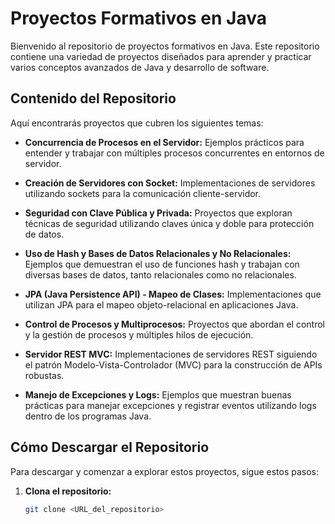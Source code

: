 # Proyectos Formativos en Java

Bienvenido al repositorio de proyectos formativos en Java. Este repositorio contiene una variedad de proyectos diseñados para aprender y practicar varios conceptos avanzados de Java y desarrollo de software.

## Contenido del Repositorio

Aquí encontrarás proyectos que cubren los siguientes temas:

- **Concurrencia de Procesos en el Servidor:** Ejemplos prácticos para entender y trabajar con múltiples procesos concurrentes en entornos de servidor.
  
- **Creación de Servidores con Socket:** Implementaciones de servidores utilizando sockets para la comunicación cliente-servidor.

- **Seguridad con Clave Pública y Privada:** Proyectos que exploran técnicas de seguridad utilizando claves única y doble para protección de datos.

- **Uso de Hash y Bases de Datos Relacionales y No Relacionales:** Ejemplos que demuestran el uso de funciones hash y trabajan con diversas bases de datos, tanto relacionales como no relacionales.

- **JPA (Java Persistence API) - Mapeo de Clases:** Implementaciones que utilizan JPA para el mapeo objeto-relacional en aplicaciones Java.

- **Control de Procesos y Multiprocesos:** Proyectos que abordan el control y la gestión de procesos y múltiples hilos de ejecución.

- **Servidor REST MVC:** Implementaciones de servidores REST siguiendo el patrón Modelo-Vista-Controlador (MVC) para la construcción de APIs robustas.

- **Manejo de Excepciones y Logs:** Ejemplos que muestran buenas prácticas para manejar excepciones y registrar eventos utilizando logs dentro de los programas Java.

## Cómo Descargar el Repositorio

Para descargar y comenzar a explorar estos proyectos, sigue estos pasos:

1. **Clona el repositorio:**
   ```sh
   git clone <URL_del_repositorio>
